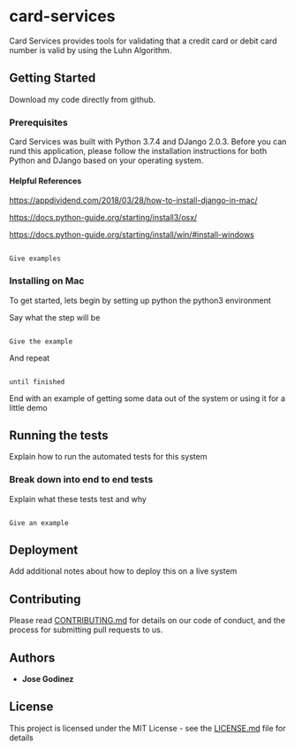 # card-services

Card Services provides tools for validating that a credit card or debit card number is valid by using the Luhn Algorithm.

## Getting Started

Download my code directly from github. 

### Prerequisites

Card Services was built with Python 3.7.4 and DJango 2.0.3. Before you can rund this application, please follow the installation instructions for both Python and DJango based on your operating system.

#### Helpful References
https://appdividend.com/2018/03/28/how-to-install-django-in-mac/

https://docs.python-guide.org/starting/install3/osx/

https://docs.python-guide.org/starting/install/win/#install-windows
  
```

Give examples

```

  

### Installing on Mac
To get started, lets begin by setting up python the python3 environment

  

Say what the step will be

  

```

Give the example

```

  

And repeat

  

```

until finished

```

  

End with an example of getting some data out of the system or using it for a little demo

  

## Running the tests

  

Explain how to run the automated tests for this system

  

### Break down into end to end tests

  

Explain what these tests test and why

  

```

Give an example

```

## Deployment

  

Add additional notes about how to deploy this on a live system
  

## Contributing

  

Please read [CONTRIBUTING.md](https://gist.github.com/PurpleBooth/b24679402957c63ec426) for details on our code of conduct, and the process for submitting pull requests to us.
  

## Authors
* **Jose Godinez** 

## License
This project is licensed under the MIT License - see the [LICENSE.md](LICENSE.md) file for details
